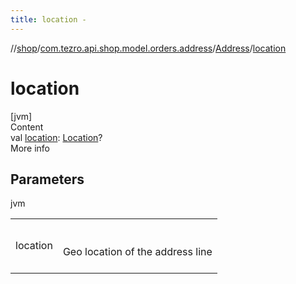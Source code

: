 ```yaml
---
title: location -
---
```

//[shop](../../../index.md)/[com.tezro.api.shop.model.orders.address](../index.md)/[Address](index.md)/[location](location.md)



# location  
[jvm]  
Content  
val [location](location.md): [Location](../-location/index.md)?  
More info  


## Parameters  
  
jvm  
  
| | |
|---|---|
| <a name="com.tezro.api.shop.model.orders.address/Address/location/#/PointingToDeclaration/"></a>location| <a name="com.tezro.api.shop.model.orders.address/Address/location/#/PointingToDeclaration/"></a><br><br>Geo location of the address line<br><br>|
  
  



